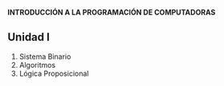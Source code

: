 **INTRODUCCIÓN A LA PROGRAMACIÓN DE COMPUTADORAS**
   ## Unidad I

1. Sistema Binario
2. Algoritmos
3. Lógica Proposicional
